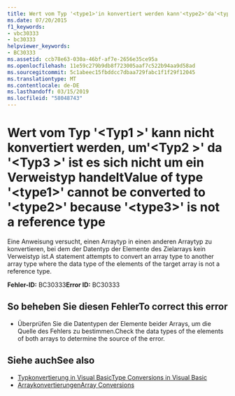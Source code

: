 ```yaml
---
title: Wert vom Typ '<type1>'in konvertiert werden kann'<type2>'da'<type3>' ist kein Verweistyp
ms.date: 07/20/2015
f1_keywords:
- vbc30333
- bc30333
helpviewer_keywords:
- BC30333
ms.assetid: ccb78e63-030a-46bf-af7e-2656e35ce95a
ms.openlocfilehash: 11e59c279b9db8f723005aaf7c522b94aa9d58ad
ms.sourcegitcommit: 5c1abeec15fbddcc7dbaa729fabc1f1f29f12045
ms.translationtype: MT
ms.contentlocale: de-DE
ms.lasthandoff: 03/15/2019
ms.locfileid: "58048743"
---
```

# <a name="value-of-type-type1-cannot-be-converted-to-type2-because-type3-is-not-a-reference-type"></a><span data-ttu-id="9dd00-102">Wert vom Typ '\<Typ1 >' kann nicht konvertiert werden, um'\<Typ2 >' da '\<Typ3 >' ist es sich nicht um ein Verweistyp handelt</span><span class="sxs-lookup"><span data-stu-id="9dd00-102">Value of type '\<type1>' cannot be converted to '\<type2>' because '\<type3>' is not a reference type</span></span>
<span data-ttu-id="9dd00-103">Eine Anweisung versucht, einen Arraytyp in einen anderen Arraytyp zu konvertieren, bei dem der Datentyp der Elemente des Zielarrays kein Verweistyp ist.</span><span class="sxs-lookup"><span data-stu-id="9dd00-103">A statement attempts to convert an array type to another array type where the data type of the elements of the target array is not a reference type.</span></span>  
  
 <span data-ttu-id="9dd00-104">**Fehler-ID:** BC30333</span><span class="sxs-lookup"><span data-stu-id="9dd00-104">**Error ID:** BC30333</span></span>  
  
## <a name="to-correct-this-error"></a><span data-ttu-id="9dd00-105">So beheben Sie diesen Fehler</span><span class="sxs-lookup"><span data-stu-id="9dd00-105">To correct this error</span></span>  
  
-   <span data-ttu-id="9dd00-106">Überprüfen Sie die Datentypen der Elemente beider Arrays, um die Quelle des Fehlers zu bestimmen.</span><span class="sxs-lookup"><span data-stu-id="9dd00-106">Check the data types of the elements of both arrays to determine the source of the error.</span></span>  
  
## <a name="see-also"></a><span data-ttu-id="9dd00-107">Siehe auch</span><span class="sxs-lookup"><span data-stu-id="9dd00-107">See also</span></span>

- [<span data-ttu-id="9dd00-108">Typkonvertierung in Visual Basic</span><span class="sxs-lookup"><span data-stu-id="9dd00-108">Type Conversions in Visual Basic</span></span>](../../visual-basic/programming-guide/language-features/data-types/type-conversions.md)
- [<span data-ttu-id="9dd00-109">Arraykonvertierungen</span><span class="sxs-lookup"><span data-stu-id="9dd00-109">Array Conversions</span></span>](../../visual-basic/programming-guide/language-features/data-types/array-conversions.md)
